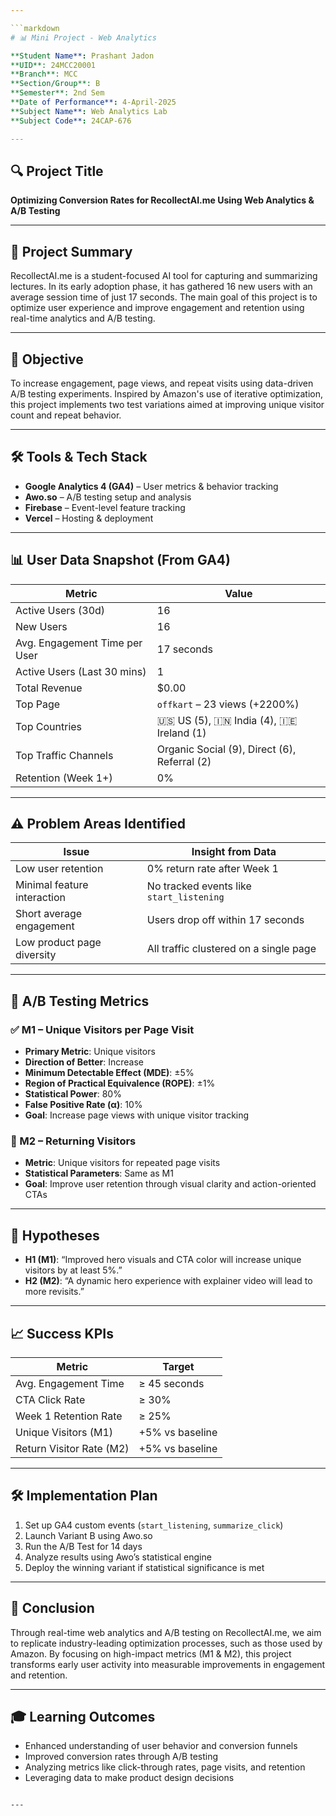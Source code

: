 ```yaml
---

```markdown
# 📊 Mini Project - Web Analytics

**Student Name**: Prashant Jadon  
**UID**: 24MCC20001  
**Branch**: MCC  
**Section/Group**: B  
**Semester**: 2nd Sem  
**Date of Performance**: 4-April-2025  
**Subject Name**: Web Analytics Lab  
**Subject Code**: 24CAP-676  

---
```


## 🔍 Project Title  
**Optimizing Conversion Rates for RecollectAI.me Using Web Analytics & A/B Testing**

---

## 🧠 Project Summary

RecollectAI.me is a student-focused AI tool for capturing and summarizing lectures. In its early adoption phase, it has gathered 16 new users with an average session time of just 17 seconds. The main goal of this project is to optimize user experience and improve engagement and retention using real-time analytics and A/B testing.

---

## 🎯 Objective

To increase engagement, page views, and repeat visits using data-driven A/B testing experiments. Inspired by Amazon's use of iterative optimization, this project implements two test variations aimed at improving unique visitor count and repeat behavior.

---

## 🛠️ Tools & Tech Stack

- **Google Analytics 4 (GA4)** – User metrics & behavior tracking  
- **Awo.so** – A/B testing setup and analysis  
- **Firebase** – Event-level feature tracking  
- **Vercel** – Hosting & deployment  

---

## 📊 User Data Snapshot (From GA4)

| Metric                         | Value                    |
|--------------------------------|--------------------------|
| Active Users (30d)             | 16                       |
| New Users                      | 16                       |
| Avg. Engagement Time per User  | 17 seconds               |
| Active Users (Last 30 mins)    | 1                        |
| Total Revenue                  | $0.00                    |
| Top Page                       | `offkart` – 23 views (+2200%) |
| Top Countries                  | 🇺🇸 US (5), 🇮🇳 India (4), 🇮🇪 Ireland (1) |
| Top Traffic Channels           | Organic Social (9), Direct (6), Referral (2) |
| Retention (Week 1+)            | 0%                       |

---

## ⚠️ Problem Areas Identified

| Issue                    | Insight from Data                          |
|--------------------------|--------------------------------------------|
| Low user retention       | 0% return rate after Week 1                |
| Minimal feature interaction | No tracked events like `start_listening`   |
| Short average engagement | Users drop off within 17 seconds           |
| Low product page diversity | All traffic clustered on a single page     |

---

## 🧪 A/B Testing Metrics

### ✅ M1 – Unique Visitors per Page Visit

- **Primary Metric**: Unique visitors  
- **Direction of Better**: Increase  
- **Minimum Detectable Effect (MDE)**: ±5%  
- **Region of Practical Equivalence (ROPE)**: ±1%  
- **Statistical Power**: 80%  
- **False Positive Rate (α)**: 10%  
- **Goal**: Increase page views with unique visitor tracking

### 🔁 M2 – Returning Visitors

- **Metric**: Unique visitors for repeated page visits  
- **Statistical Parameters**: Same as M1  
- **Goal**: Improve user retention through visual clarity and action-oriented CTAs  

---

## 🧠 Hypotheses

- **H1 (M1)**: “Improved hero visuals and CTA color will increase unique visitors by at least 5%.”  
- **H2 (M2)**: “A dynamic hero experience with explainer video will lead to more revisits.”

---

## 📈 Success KPIs

| Metric                  | Target         |
|-------------------------|----------------|
| Avg. Engagement Time    | ≥ 45 seconds   |
| CTA Click Rate          | ≥ 30%          |
| Week 1 Retention Rate   | ≥ 25%          |
| Unique Visitors (M1)    | +5% vs baseline|
| Return Visitor Rate (M2)| +5% vs baseline|

---

## 🛠️ Implementation Plan

1. Set up GA4 custom events (`start_listening`, `summarize_click`)  
2. Launch Variant B using Awo.so  
3. Run the A/B Test for 14 days  
4. Analyze results using Awo’s statistical engine  
5. Deploy the winning variant if statistical significance is met  

---

## 🧾 Conclusion

Through real-time web analytics and A/B testing on RecollectAI.me, we aim to replicate industry-leading optimization processes, such as those used by Amazon. By focusing on high-impact metrics (M1 & M2), this project transforms early user activity into measurable improvements in engagement and retention.

---

## 🎓 Learning Outcomes

- Enhanced understanding of user behavior and conversion funnels  
- Improved conversion rates through A/B testing  
- Analyzing metrics like click-through rates, page visits, and retention  
- Leveraging data to make product design decisions  
```

---
